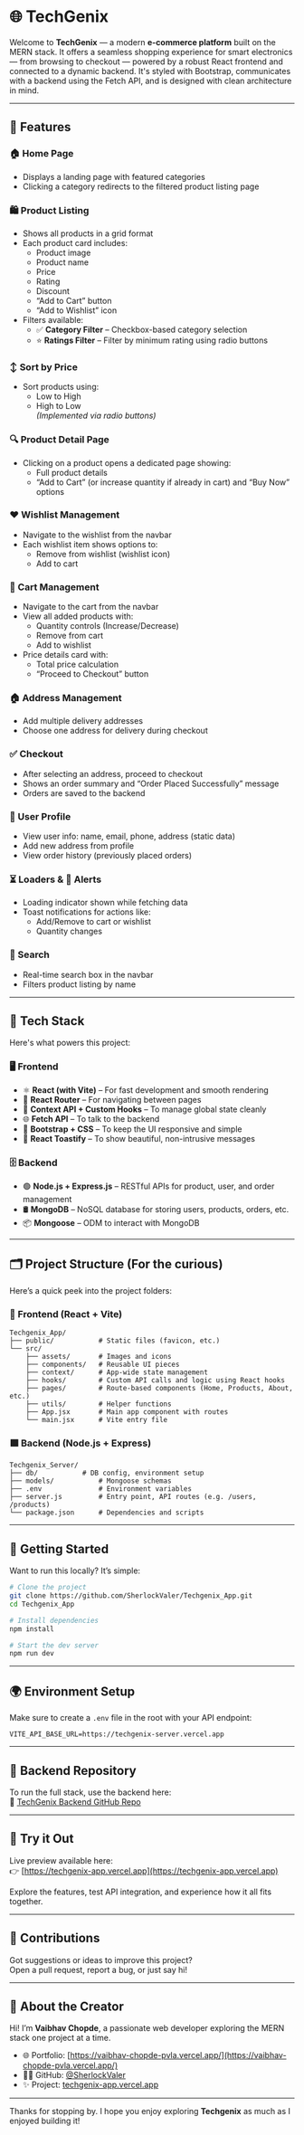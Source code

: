 # 🌐 TechGenix

Welcome to **TechGenix** — a modern **e-commerce platform** built on the MERN stack. It offers a seamless shopping experience for smart electronics — from browsing to checkout — powered by a robust React frontend and connected to a dynamic backend. It's styled with Bootstrap, communicates with a backend using the Fetch API, and is designed with clean architecture in mind.

---
## 🚀 Features

### 🏠 Home Page
- Displays a landing page with featured categories
- Clicking a category redirects to the filtered product listing page

### 🛍️ Product Listing
- Shows all products in a grid format
- Each product card includes:
  - Product image
  - Product name
  - Price
  - Rating
  - Discount
  - “Add to Cart” button
  - “Add to Wishlist” icon
- Filters available:
  - ✅ **Category Filter** – Checkbox-based category selection
  - ⭐ **Ratings Filter** – Filter by minimum rating using radio buttons

### ↕️ Sort by Price
- Sort products using:
  - Low to High
  - High to Low  
  *(Implemented via radio buttons)*

### 🔍 Product Detail Page
- Clicking on a product opens a dedicated page showing:
  - Full product details
  - “Add to Cart” (or increase quantity if already in cart) and “Buy Now” options

### ❤️ Wishlist Management
- Navigate to the wishlist from the navbar
- Each wishlist item shows options to:
  - Remove from wishlist (wishlist icon)
  - Add to cart 

### 🛒 Cart Management
- Navigate to the cart from the navbar
- View all added products with:
  - Quantity controls (Increase/Decrease)
  - Remove from cart
  - Add to wishlist
- Price details card with:
  - Total price calculation
  - “Proceed to Checkout” button

### 🏠 Address Management
- Add multiple delivery addresses
- Choose one address for delivery during checkout

### ✅ Checkout
- After selecting an address, proceed to checkout
- Shows an order summary and “Order Placed Successfully” message
- Orders are saved to the backend

### 🙍 User Profile
- View user info: name, email, phone, address (static data)
- Add new address from profile
- View order history (previously placed orders)

### ⏳ Loaders & 🔔 Alerts
- Loading indicator shown while fetching data
- Toast notifications for actions like:
  - Add/Remove to cart or wishlist
  - Quantity changes

### 🔎 Search
- Real-time search box in the navbar
- Filters product listing by name
---


## 🔧 Tech Stack

Here's what powers this project:

### 🖥️ Frontend
- ⚛️ **React (with Vite)** – For fast development and smooth rendering
- 🧭 **React Router** – For navigating between pages
- 🧠 **Context API + Custom Hooks** – To manage global state cleanly
- 🌐 **Fetch API** – To talk to the backend
- 🎨 **Bootstrap + CSS** – To keep the UI responsive and simple
- 🔔 **React Toastify** – To show beautiful, non-intrusive messages

### 🗄️ Backend
- 🟢 **Node.js + Express.js** – RESTful APIs for product, user, and order management
- 🛢️ **MongoDB** – NoSQL database for storing users, products, orders, etc.
- 📦 **Mongoose** – ODM to interact with MongoDB

---

## 🗂️ Project Structure (For the curious)

Here’s a quick peek into the project folders:

### 🔷 Frontend (React + Vite)

```
Techgenix_App/
├── public/           # Static files (favicon, etc.)
└── src/
    ├── assets/       # Images and icons
    ├── components/   # Reusable UI pieces
    ├── context/      # App-wide state management
    ├── hooks/        # Custom API calls and logic using React hooks
    ├── pages/        # Route-based components (Home, Products, About, etc.)
    ├── utils/        # Helper functions
    ├── App.jsx       # Main app component with routes
    └── main.jsx      # Vite entry file
```

### 🟩 Backend (Node.js + Express)

```
Techgenix_Server/
├── db/           # DB config, environment setup
├── models/           # Mongoose schemas
├── .env              # Environment variables
├── server.js         # Entry point, API routes (e.g. /users, /products)
└── package.json      # Dependencies and scripts

```

---

## 🚀 Getting Started

Want to run this locally? It’s simple:

```bash
# Clone the project
git clone https://github.com/SherlockValer/Techgenix_App.git
cd Techgenix_App

# Install dependencies
npm install

# Start the dev server
npm run dev
```
---
## 🌍 Environment Setup

Make sure to create a `.env` file in the root with your API endpoint:

```
VITE_API_BASE_URL=https://techgenix-server.vercel.app
```
--- 
## 🧩 Backend Repository

To run the full stack, use the backend here:  
🔗 [TechGenix Backend GitHub Repo](https://github.com/SherlockValer/Techgenix_Server)


---



## 📸 Try it Out

Live preview available here:  
👉 [https://techgenix-app.vercel.app](https://techgenix-app.vercel.app)

Explore the features, test API integration, and experience how it all fits together.

---

## 🤝 Contributions

Got suggestions or ideas to improve this project?  
Open a pull request, report a bug, or just say hi!

---

## 👋 About the Creator

Hi! I’m **Vaibhav Chopde**, a passionate web developer exploring the MERN stack one project at a time.

- 🌐 Portfolio: [https://vaibhav-chopde-pvla.vercel.app/](https://vaibhav-chopde-pvla.vercel.app/)
- 🧑‍💻 GitHub: [@SherlockValer](https://github.com/SherlockValer)
- ✨ Project: [techgenix-app.vercel.app](https://techgenix-app.vercel.app)

---

Thanks for stopping by. I hope you enjoy exploring **Techgenix** as much as I enjoyed building it!

